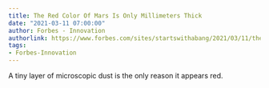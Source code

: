 ```yaml
---
title: The Red Color Of Mars Is Only Millimeters Thick
date: "2021-03-11 07:00:00"
author: Forbes - Innovation
authorlink: https://www.forbes.com/sites/startswithabang/2021/03/11/the-red-color-of-mars-is-only-millimeters-thick/
tags:
- Forbes-Innovation
---
```

A tiny layer of microscopic dust is the only reason it appears red.